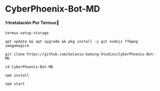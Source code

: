 # CyberPhoenix-Bot-MD



#### ✨Instalación Por Termux📱
```bast
termux-setup-storage
```
```bast
apt update && apt upgrade && pkg install -y git nodejs ffmpeg imagemagick
```
```bast
git clone https://github.com/Galaxia-Gaming-Studios/CyberPhoenix-Bot-MD
```
```bast
cd CyberPhoenix-Bot-MD
```
```bast
npm install
```
```bast
npm start
```
